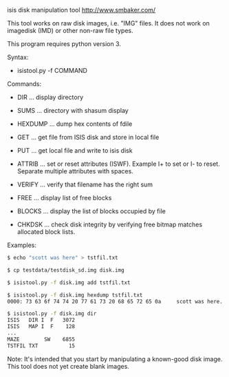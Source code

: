 isis disk manipulation tool
http://www.smbaker.com/

This tool works on raw disk images, i.e. "IMG" files. It does not work on imagedisk (IMD) or other
non-raw file types.

This program requires python version 3.

Syntax:

* isistool.py -f <filename> COMMAND <ARG>

Commands:

* DIR ... display directory

* SUMS ... directory with shasum display

* HEXDUMP <FN> ... dump hex contents of fdile

* GET <FN> ... get file from ISIS disk and store in local file

* PUT <FN> ... get local file and write to isis disk

* ATTRIB <FN> <ATTR> ... set or reset attributes (ISWF). Example I+ to set or I- to reset. Separate multiple attributes with spaces.

* VERIFY <FN> <SUM> ... verify that filename has the right sum

* FREE ... display list of free blocks

* BLOCKS <fn> ... display the list of blocks occupied by file

* CHKDSK ... check disk integrity by verifying free bitmap matches allocated block lists.

Examples:

```bash
$ echo "scott was here" > tstfil.txt

$ cp testdata/testdisk_sd.img disk.img

$ isistool.py -f disk.img add tstfil.txt

$ isistool.py -f disk.img hexdump tstfil.txt
0000: 73 63 6f 74 74 20 77 61 73 20 68 65 72 65 0a     scott was here. 

$ isistool.py -f disk.img dir
ISIS   DIR I  F   3072 
ISIS   MAP I  F    128
...
MAZE        SW    6855 
TSTFIL TXT          15
```

Note: It's intended that you start by manipulating a known-good disk image.
This tool does not yet create blank images.
